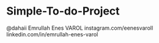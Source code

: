 # Simple-To-do-Project

@dahaii
Emrullah Enes VAROL
instagram.com/eenesvaroll
linkedin.com/in/emrullah-enes-varol
